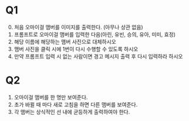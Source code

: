 # Q1
0. 처음 오마이걸 맴버를 이미지를 출력한다. (아무나 상관 없음)
1. 프롬프트로 오마이걸 맴버를 입력한 다음(아린, 유빈, 승의, 유아, 미미, 효정)
2. 해당 이름에 해당하는 맴버 사진으로 대체하시오
3. 맴버 사진을 클릭 시에 1번이 다시 수행할 수 있도록 하시오
4. 만약 프롬프트 입력 시 없는 사람이면 경고 메시지 출력 후 다시 입력하라 하시오
# Q2
1. 오마이걸 맴버를 한 명만 보여준다.
2. 초가 바뀔 때 마다 새로 고침을 하면 다른 맴버를 보여준다.
3. 각 맴버는 상식적인 선 내에 균등하게 출력하여야 한다.
